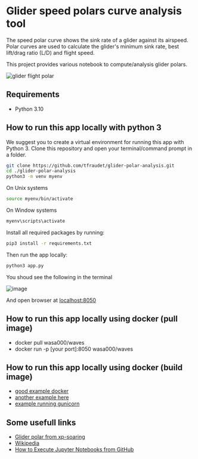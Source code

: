 # Glider speed polars curve analysis tool

The speed polar curve shows the sink rate of a glider against its airspeed. Polar curves are used to calculate the glider's minimum sink rate, best lift/drag ratio (L/D) and flight speed.

This project provides various notebook to compute/analysis glider polars.

![glider flight polar ][def]

## Requirements

* Python 3.10

## How to run this app locally with python 3

We suggest you to create a virtual environment for running this app with Python 3. Clone this repository and open your terminal/command prompt in a folder.

```bash
git clone https://github.com/tfraudet/glider-polar-analysis.git
cd ./glider-polar-analysis
python3 -m venv myenv
```

On Unix systems

```bash
source myenv/bin/activate
```

On Window systems

```bash
myenv\scripts\activate
```

Install all required packages by running:

```bash
pip3 install -r requirements.txt
```

Then run the app locally:

```bash
python3 app.py
````

You shoud see the following in the terminal

![image][dashapp-runing-terminal]

And open browser at [localhost:8050](http://127.0.0.1:8050/)

## How to run this app locally using docker (pull image)

* docker pull wasa000/waves
* docker run -p [your port]:8050 wasa000/waves

## How to run this app locally using docker (build image)

* [good example docker](https://github.com/danny-baker/atlas)
* [another example here](https://github.com/SINTEF-9012/SINDIT)
* [example running gunicorn](https://github.com/Sentdex/socialsentiment/)

## Some usefull links

* [Glider polar from xp-soaring](https://xp-soaring.github.io/dev/polars/polar.html)
* [Wikipedia](https://en.wikipedia.org/wiki/Drag_curve)
* [How to Execute Jupyter Notebooks from GitHub](https://soshnikov.com/education/how-to-execute-notebooks-from-github/)

[def]: ./polars-analysis.png
[dashapp-runing-terminal]: ./dash-app-runing.png
